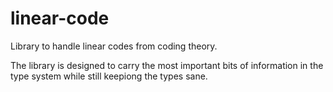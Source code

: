 # linear-code
Library to handle linear codes from coding theory.

The library is designed to carry the most important bits of information in the
type system while still keepiong the types sane.

